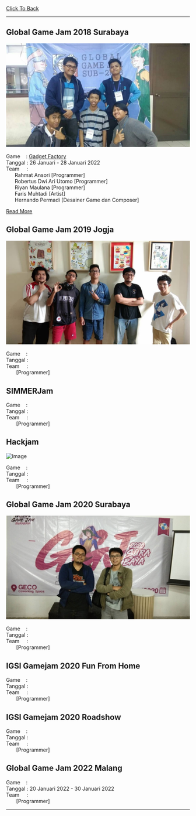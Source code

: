 [Click To Back](../)

***

## Global Game Jam 2018 Surabaya

![Image](/images/teamggjsurabaya2018.jpg)

Game&nbsp;&nbsp;&nbsp;&nbsp;: [Gadget Factory](../gameproject/#gadget-factory) <br>
Tanggal&nbsp;: 26 Januari - 28 Januari 2022 <br>
Team&nbsp;&nbsp;&nbsp;&nbsp;&nbsp;: <br>
&nbsp;&nbsp;&nbsp;&nbsp;&nbsp;&nbsp;Rahmat Ansori [Programmer]<br>
&nbsp;&nbsp;&nbsp;&nbsp;&nbsp;&nbsp;Robertus Dwi Ari Utomo [Programmer]<br>
&nbsp;&nbsp;&nbsp;&nbsp;&nbsp;&nbsp;Riyan Maulana [Programmer]<br>
&nbsp;&nbsp;&nbsp;&nbsp;&nbsp;&nbsp;Faris Muhtadi [Artist]<br>
&nbsp;&nbsp;&nbsp;&nbsp;&nbsp;&nbsp;Hernando Permadi [Desainer Game dan Composer]<br>

[Read More](/gamejam)

## Global Game Jam 2019 Jogja

![Image](/images/teamggjjogja2019.jpg)

Game&nbsp;&nbsp;&nbsp;&nbsp;: []() <br>
Tanggal&nbsp;: <br>
Team&nbsp;&nbsp;&nbsp;&nbsp;&nbsp;: <br>
&nbsp;&nbsp;&nbsp;&nbsp;&nbsp;&nbsp; [Programmer]<br>

## SIMMERJam

Game&nbsp;&nbsp;&nbsp;&nbsp;: []() <br>
Tanggal&nbsp;: <br>
Team&nbsp;&nbsp;&nbsp;&nbsp;&nbsp;: <br>
&nbsp;&nbsp;&nbsp;&nbsp;&nbsp;&nbsp; [Programmer]<br>

## Hackjam

![Image](/images/teamhackjam2019.JPG)

Game&nbsp;&nbsp;&nbsp;&nbsp;: []() <br>
Tanggal&nbsp;: <br>
Team&nbsp;&nbsp;&nbsp;&nbsp;&nbsp;: <br>
&nbsp;&nbsp;&nbsp;&nbsp;&nbsp;&nbsp; [Programmer]<br>

## Global Game Jam 2020 Surabaya

![Image](/images/teamggjsurabaya2020.jpg)

Game&nbsp;&nbsp;&nbsp;&nbsp;: []() <br>
Tanggal&nbsp;: <br>
Team&nbsp;&nbsp;&nbsp;&nbsp;&nbsp;: <br>
&nbsp;&nbsp;&nbsp;&nbsp;&nbsp;&nbsp; [Programmer]<br>

## IGSI Gamejam 2020 Fun From Home

Game&nbsp;&nbsp;&nbsp;&nbsp;: []() <br>
Tanggal&nbsp;: <br>
Team&nbsp;&nbsp;&nbsp;&nbsp;&nbsp;: <br>
&nbsp;&nbsp;&nbsp;&nbsp;&nbsp;&nbsp; [Programmer]<br>

## IGSI Gamejam 2020 Roadshow

Game&nbsp;&nbsp;&nbsp;&nbsp;: []() <br>
Tanggal&nbsp;: <br>
Team&nbsp;&nbsp;&nbsp;&nbsp;&nbsp;: <br>
&nbsp;&nbsp;&nbsp;&nbsp;&nbsp;&nbsp; [Programmer]<br>

## Global Game Jam 2022 Malang
Game&nbsp;&nbsp;&nbsp;&nbsp;: []() <br>
Tanggal&nbsp;: 20 Januari 2022 - 30 Januari 2022 <br>
Team&nbsp;&nbsp;&nbsp;&nbsp;&nbsp;: <br>
&nbsp;&nbsp;&nbsp;&nbsp;&nbsp;&nbsp; [Programmer]<br>

***
